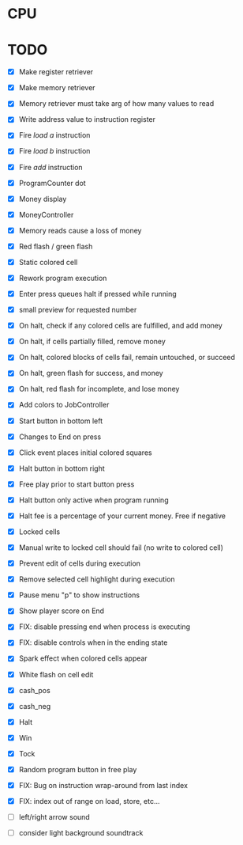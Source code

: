 # CPU

# TODO

- [x] Make register retriever
- [x] Make memory retriever
- [x] Memory retriever must take arg of how many values to read
- [x] Write address value to instruction register
- [x] Fire *load a* instruction
- [x] Fire *load b* instruction
- [x] Fire *add* instruction
- [x] ProgramCounter dot
- [x] Money display
- [x] MoneyController
- [x] Memory reads cause a loss of money
- [x] Red flash / green flash
- [x] Static colored cell
- [x] Rework program execution
- [x] Enter press queues halt if pressed while running
- [x] small preview for requested number
- [x] On halt, check if any colored cells are fulfilled, and add money
- [x] On halt, if cells partially filled, remove money
- [x] On halt, colored blocks of cells fail, remain untouched, or succeed
- [x] On halt, green flash for success, and money
- [x] On halt, red flash for incomplete, and lose money
- [x] Add colors to JobController
- [x] Start button in bottom left
- [x] Changes to End on press
- [x] Click event places initial colored squares
- [x] Halt button in bottom right
- [x] Free play prior to start button press
- [x] Halt button only active when program running
- [x] Halt fee is a percentage of your current money. Free if negative
- [x] Locked cells
- [x] Manual write to locked cell should fail (no write to colored cell)
- [x] Prevent edit of cells during execution
- [x] Remove selected cell highlight during execution
- [x] Pause menu "p" to show instructions
- [x] Show player score on End
- [x] FIX: disable pressing end when process is executing
- [x] FIX: disable controls when in the ending state
- [x] Spark effect when colored cells appear
- [x] White flash on cell edit
- [x] cash_pos
- [x] cash_neg
- [x] Halt
- [x] Win
- [x] Tock
- [x] Random program button in free play
- [x] FIX: Bug on instruction wrap-around from last index
- [x] FIX: index out of range on load, store, etc...

- [ ] left/right arrow sound
- [ ] consider light background soundtrack
